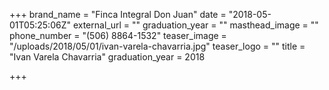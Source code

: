 +++
brand_name = "Finca Integral Don Juan"
date = "2018-05-01T05:25:06Z"
external_url = ""
graduation_year = ""
masthead_image = ""
phone_number = "(506) 8864-1532"
teaser_image = "/uploads/2018/05/01/ivan-varela-chavarria.jpg"
teaser_logo = ""
title = "Ivan Varela Chavarria"
graduation_year = 2018

+++
